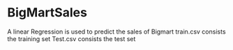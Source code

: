 # BigMartSales
A linear Regression is used to predict the sales of Bigmart
train.csv consists the training set 
Test.csv consists the test set

